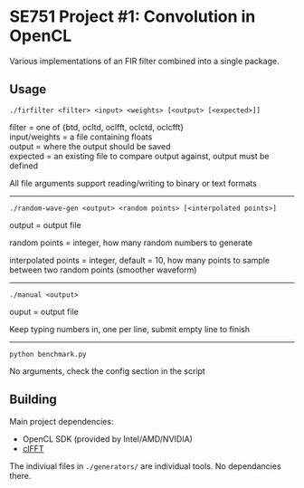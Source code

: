 ﻿# SE751 Project #1: Convolution in OpenCL
Various implementations of an FIR filter combined into a single package.

## Usage

`./firfilter <filter> <input> <weights> [<output> [<expected>]]`

filter = one of {btd, ocltd, oclfft, oclctd, oclcfft}  
input/weights = a file containing floats  
output = where the output should be saved  
expected = an existing file to compare output against, output must be defined  
  
All file arguments support reading/writing to binary or text formats
 
 ---
`./random-wave-gen <output> <random points> [<interpolated points>]`

output = output file

random points = integer, how many random numbers to generate

interpolated points = integer, default = 10, how many points to sample between two random points (smoother waveform)

---

`./manual <output>`

ouput = output file 

Keep typing numbers in, one per line, submit empty line to finish

---

`python benchmark.py`

No arguments, check the config section in the script

## Building

Main project dependencies:
- OpenCL SDK (provided by Intel/AMD/NVIDIA)
- [clFFT](https://github.com/clMathLibraries/clFFT/)

The indiviual files in `./generators/` are individual tools. No dependancies there.
